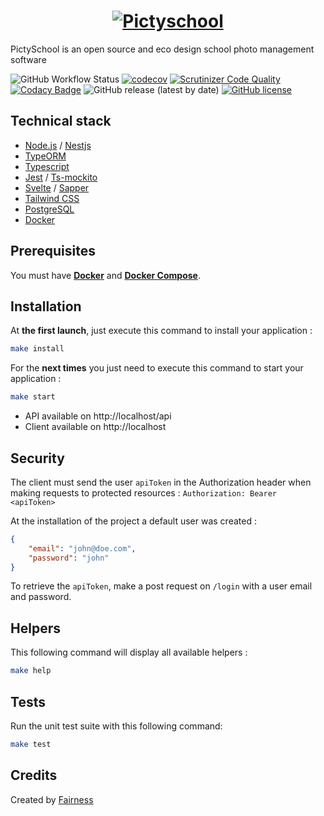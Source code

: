 <h1 align="center"><a href="https://fairness.coop"><img src="https://github.com/fairnesscoop/pictyschool/blob/master/client/static/images/logo.png" alt="Pictyschool"></a></h1>

PictySchool is an open source and eco design school photo management software

![GitHub Workflow Status](https://img.shields.io/github/workflow/status/fairnesscoop/pictyschool/CI)
[![codecov](https://codecov.io/gh/fairnesscoop/pictyschool/branch/master/graph/badge.svg)](https://codecov.io/gh/fairnesscoop/pictyschool)
[![Scrutinizer Code Quality](https://scrutinizer-ci.com/g/fairnesscoop/pictyschool/badges/quality-score.png?b=master)](https://scrutinizer-ci.com/g/fairnesscoop/pictyschool/?branch=master)
[![Codacy Badge](https://api.codacy.com/project/badge/Grade/9ff796f1fa614239a0990d5b4932fc49)](https://app.codacy.com/gh/fairnesscoop/pictyschool?utm_source=github.com&utm_medium=referral&utm_content=fairnesscoop/pictyschool&utm_campaign=Badge_Grade)
![GitHub release (latest by date)](https://img.shields.io/github/v/release/fairnesscoop/pictyschool)
[![GitHub license](https://img.shields.io/github/license/fairnesscoop/pictyschool.svg)](https://github.com/fairnesscoop/pictyschool)

## Technical stack

-   [Node.js](https://nodejs.org) / [Nestjs](https://nestjs.com/)
-   [TypeORM](https://typeorm.io)
-   [Typescript](https://www.typescriptlang.org/)
-   [Jest](https://jestjs.io/) / [Ts-mockito](https://github.com/NagRock/ts-mockito)
-   [Svelte](https://svelte.dev/) / [Sapper](https://sapper.svelte.dev/)
-   [Tailwind CSS](https://tailwindcss.com/)
-   [PostgreSQL](https://www.postgresql.org/)
-   [Docker](https://www.docker.com/)

## Prerequisites

You must have **[Docker](https://www.docker.com/)** and **[Docker Compose](https://docs.docker.com/compose/)**.

## Installation

At **the first launch**, just execute this command to install your application :

```bash
make install
```

For the **next times** you just need to execute this command to start your application :

```bash
make start

```

-   API available on http://localhost/api
-   Client available on http://localhost

## Security

The client must send the user `apiToken` in the Authorization header when making requests to protected resources : `Authorization: Bearer <apiToken>`

At the installation of the project a default user was created :

```json
{
    "email": "john@doe.com",
    "password": "john"
}
```

To retrieve the `apiToken`, make a post request on `/login` with a user email and password.

## Helpers

This following command will display all available helpers :

```bash
make help
```

## Tests

Run the unit test suite with this following command:

```bash
make test
```

## Credits

Created by [Fairness](https://fairness.coop)
